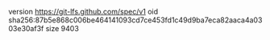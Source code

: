 version https://git-lfs.github.com/spec/v1
oid sha256:87b5e868c006be464141093cd7ce453fd1c49d9ba7eca82aaca4a0303e30af3f
size 9403
